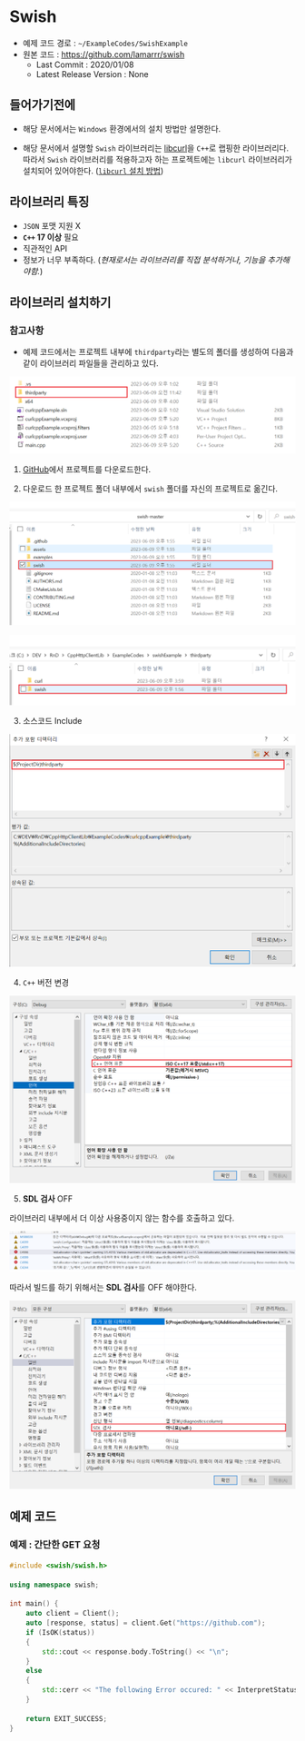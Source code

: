 # Swish

- 예제 코드 경로 : `~/ExampleCodes/SwishExample`
- 원본 코드 : https://github.com/lamarrr/swish
	- Last Commit : 2020/01/08
	- Latest Release Version : None

## 들어가기전에

- 해당 문서에서는 `Windows` 환경에서의 설치 방법만 설명한다.

- 해당 문서에서 설명할 `Swish` 라이브러리는 [libcurl](https://github.com/curl/curl)을 `C++`로 랩핑한 라이브러리다. 따라서 `Swish` 라이브러리를 적용하고자 하는 프로젝트에는 `libcurl` 라이브러리가 설치되어 있어야한다. ([`libcurl` 설치 방법](~/Manuals/libcurl.md))

## 라이브러리 특징

- `JSON` 포맷 지원 X
- **`C++` 17 이상** 필요
- 직관적인 API
- 정보가 너무 부족하다. (*현재로서는 라이브러리를 직접 분석하거나, 기능을 추가해야함.*)

## 라이브러리 설치하기

### 참고사항
- 예제 코드에서는 프로젝트 내부에 `thirdparty`라는 별도의 폴더를 생성하여 다음과 같이 라이브러리 파일들을 관리하고 있다.

![import_ex_thirdparty_01](../Images/Swish/import_ex_thirdparty_01.png)

1. [GitHub](https://github.com/lamarrr/swish)에서 프로젝트를 다운로드한다.

2. 다운로드 한 프로젝트 폴더 내부에서 `swish` 폴더를 자신의 프로젝트로 옮긴다.

![install_02](../Images/Swish/install_02.png)

![import_ex_thirdparty_02](../Images/Swish/import_ex_thirdparty_02.png)

3. 소스코드 Include

![install_03](../Images/Swish/install_03.png)

4. `C++` 버전 변경

![install_04](../Images/Swish/install_04.png)

5. **SDL 검사** OFF

라이브러리 내부에서 더 이상 사용중이지 않는 함수를 호출하고 있다.

![error_01](../Images/Swish/error_01.png)

따라서 빌드를 하기 위해서는 **SDL 검사**를 OFF 해야한다.

![install_05](../Images/Swish/install_05.png)


## 예제 코드

### 예제 : 간단한 GET 요청
```cpp
#include <swish/swish.h>

using namespace swish;

int main() {
	auto client = Client();
	auto [response, status] = client.Get("https://github.com");
	if (IsOK(status))
	{
		std::cout << response.body.ToString() << "\n";
	}
	else
	{
		std::cerr << "The following Error occured: " << InterpretStatusCode(status) << std::endl;
	}

	return EXIT_SUCCESS;
}
```
